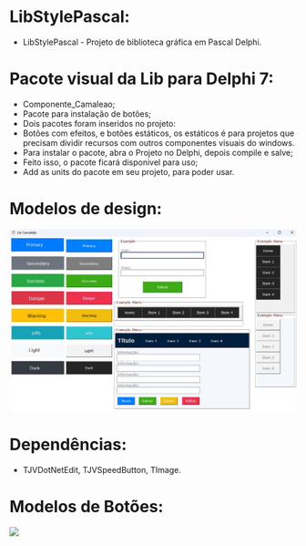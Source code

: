 # LibStylePascal:
- LibStylePascal - Projeto de biblioteca gráfica em Pascal Delphi.

# Pacote visual da Lib para Delphi 7:
- Componente_Camaleao;
- Pacote para instalação de botões;
- Dois pacotes foram inseridos no projeto:
- Botões com efeitos, e botões estáticos, os estáticos é para projetos que precisam dividir recursos com outros componentes visuais do windows.
- Para instalar o pacote, abra o Projeto no Delphi, depois compile e salve;
- Feito isso, o pacote ficará disponivel para uso;
- Add as units do pacote em seu projeto, para poder usar.

# Modelos de design:
<img src="https://github.com/DanatiellyCP/Lib_Camaleao/blob/main/img2/Exemplos.jpg">

# Dependências: 
- TJVDotNetEdit, TJVSpeedButton, TImage.


# Modelos de Botões:
<img src="https://github.com/DanatiellyCP/Lib_Camaleao/blob/main/img2/Bot%C3%B5es%20Modelo%20%20BS.jpg">
